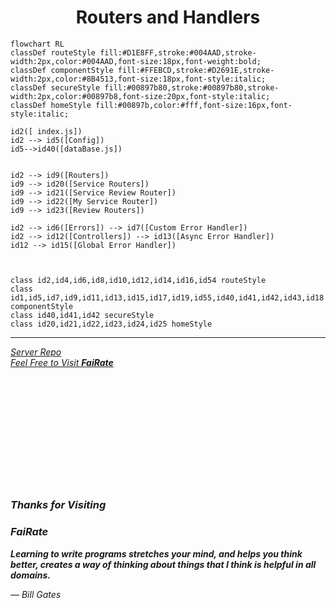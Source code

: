 <p>
<a>
<h1 align="center">Routers and Handlers</h1>
</a>
</p>




```mermaid
flowchart RL
classDef routeStyle fill:#D1E8FF,stroke:#004AAD,stroke-width:2px,color:#004AAD,font-size:18px,font-weight:bold;
classDef componentStyle fill:#FFEBCD,stroke:#D2691E,stroke-width:2px,color:#8B4513,font-size:18px,font-style:italic;
classDef secureStyle fill:#00897b80,stroke:#00897b80,stroke-width:2px,color:#00897b8,font-size:20px,font-style:italic;
classDef homeStyle fill:#00897b,color:#fff,font-size:16px,font-style:italic;

id2([ index.js])
id2 --> id5([Config]) 
id5-->id40([dataBase.js])


id2 --> id9([Routers]) 
id9 --> id20([Service Routers])
id9 --> id21([Service Review Router])
id9 --> id22([My Service Router])
id9 --> id23([Review Routers])

id2 --> id6([Errors]) --> id7([Custom Error Handler])
id2 --> id12([Controllers]) --> id13([Async Error Handler])
id12 --> id15([Global Error Handler])



class id2,id4,id6,id8,id10,id12,id14,id16,id54 routeStyle
class id1,id5,id7,id9,id11,id13,id15,id17,id19,id55,id40,id41,id42,id43,id18 componentStyle
class id40,id41,id42 secureStyle
class id20,id21,id22,id23,id24,id25 homeStyle

```





***
[_Server Repo_](https://github.com/Dev-NayanBiswas/Assignment-11-Server)
<br/>
[_Feel Free to Visit **FaiRate**_](https://assignment-11-fairate.netlify.app/)

<br/>
<br/>
<br/>
<br/>
<p>
    <a>
    <h4><i></i></h4>
    </a>
    
</p>
<br/>
<br/>
<br/>
<br/>
<br/>


### *Thanks for Visiting*
### <a>*FaiRate*</a>

***Learning to write programs stretches your mind, and helps you think better, creates a way of thinking about things that I think is helpful in all domains.***

<a> ― *Bill Gates*</a> 